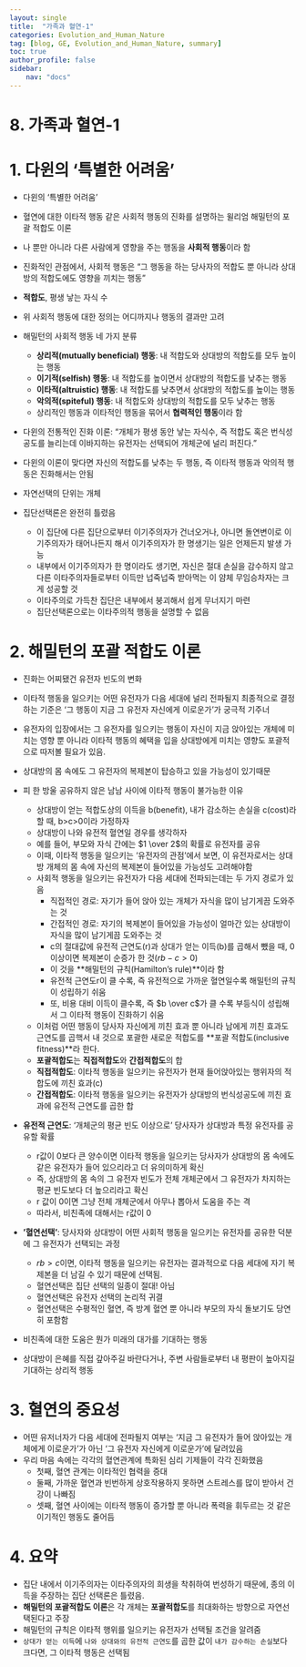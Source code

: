 ```yaml
---
layout: single
title:  "가족과 혈연-1"
categories: Evolution_and_Human_Nature
tag: [blog, GE, Evolution_and_Human_Nature, summary]
toc: true
author_profile: false
sidebar:
    nav: "docs"
---
```


# 8. 가족과 혈연-1

# 1. 다윈의 ‘특별한 어려움’

- 다윈의 ‘특별한 어려움’
- 혈연에 대한 이타적 행동 같은 사회적 행동의 진화를 설명하는 윌리엄 해밀턴의 포괄 적합도 이론

- 나 뿐만 아니라 다른 사람에게 영향을 주는 행동을 **사회적 행동**이라 함
- 진화적인 관점에서, 사회적 행동은 “그 행동을 하는 당사자의 적합도 뿐 아니라 상대방의 적합도에도 영향을 끼치는 행동”
- **적합도**, 평생 낳는 자식 수
- 위 사회적  행동에 대한 정의는 어디까지나 행동의 결과만 고려

- 해밀턴의 사회적 행동 네 가지 분류
    - **상리적(mutually beneficial) 행동**: 내 적합도와 상대방의 적합도를 모두 높이는 행동
    - **이기적(selfish) 행동**: 내 적합도를 높이면서 상대방의 적합도를 낮추는 행동
    - **이타적(altruistic) 행동**: 내 적합도를 낮추면서 상대방의 적합도를 높이는 행동
    - **악의적(spiteful) 행동**: 내 적합도와 상대방의 적합도를 모두 낮추는 행동
    - 상리적인 행동과 이타적인 행동을 묶어서 **협력적인 행동**이라 함

- 다윈의 전통적인 진화 이론: “개체가 평생 동안 낳는 자식수, 즉 적합도 혹은 번식성공도를 늘리는데 이바지하는 유전자는 선택되어 개체군에 널리 퍼진다.”
- 다윈의 이론이 맞다면 자신의 적합도를 낮추는 두 행동, 즉 이타적 행동과 악의적 행동은 진화해서는 안됨

- 자연선택의 단위는 개체

- 집단선택론은 완전히 틀렸음
    - 이 집단에 다른 집단으로부터 이기주의자가 건너오거나, 아니면 돌연변이로 이기주의자가 태어나든지 해서 이기주의자가 한 명생기는 일은 언제든지 발생 가능
    - 내부에서 이기주의자가 한 명이라도 생기면, 자신은 절대 손실을 감수하지 않고 다른 이타주의자들로부터 이득만 넙죽넙죽 받아먹는 이 얌체 무임승차자는 크게 성공할 것
    - 이타주의로 가득찬 집단은 내부에서 붕괴해서 쉽게 무너지기 마련
    - 집단선택론으로는 이타주의적 행동을 설명할 수 없음

# 2. 해밀턴의 포괄 적합도 이론

- 진화는 어찌됐건 유전자 빈도의 변화
- 이타적 행동을 일으키는 어떤 유전자가 다음 세대에 널리 전파될지 최종적으로 결정하는 기준은 ‘그 행동이 지금 그 유전자 자신에게 이로운가’가 궁극적 기주너
- 유전자의 입장에서는 그 유전자를 일으키는 행동이 자신이 지금 앉아있는 개체에 미치는 영향 뿐 아니라 이타적 행동의 혜택을 입을 상대방에게 미치는 영향도 포괄적으로 따저볼 필요가 있음.
- 상대방의 몸 속에도 그 유전자의 복제본이 탑승하고 있을 가능성이 있기때문

- 피 한 방울 공유하지 않은 남남 사이에 이타적 행동이 불가능한 이유
    - 상대방이 얻는 적합도상의 이득을 b(benefit), 내가 감소하는 손실을 c(cost)라 할 때, b>c>0이라 가정하자
    - 상대방이 나와 유전적 혈연일 경우를 생각하자
    - 예를 들어, 부모와 자식 간에는 $1 \over 2$의 확률로 유전자를 공유
    - 이때, 이타적 행동을 일으키는 ‘유전자의 관점’에서 보면, 이 유전자로서는 상대방 개체의 몸 속에 자신의 복제본이 들어있을 가능성도 고려해야함
    - 사회적 행동을 일으키는 유전자가 다음 세대에 전파되는데는 두 가지 경로가 있음
        - 직접적인 경로: 자기가 들어 앉아 있는 개체가 자식을 많이 남기게끔 도와주는 것
        - 간접적인 경로: 자기의 복제본이 들어있을 가능성이 얼마간 있는 상대방이 자식을 많이 남기게끔 도와주는 것
        - c의 절대값에 유전적 근연도(r)과 상대가 얻는 이득(b)를 곱해서 뺐을 때, 0 이상이면 복제본이 순증가 한 것($rb-c>0$)
        - 이 것을 **해밀턴의 규칙(Hamilton’s rule)**이라 함
        - 유전적 근연도r이 클 수록, 즉 유전적으로 가까운 혈연일수록 해밀턴의 규칙이 성립하기 쉬움
        - 또, 비용 대비 이득이 클수록, 즉 $b \over c$가 클 수록 부등식이 성립해서 그 이타적 행동이 진화하기 쉬움
    - 이처럼 어떤 행동이 당사자 자신에게 끼친 효과 뿐 아니라 남에게 끼친 효과도 근연도를 곱핵서 내 것으로 포괄한 새로운 적합도를 **포괄 적합도(inclusive fitness)**라 한다.
    - **포괄적합도**는 **직접적합도**와 **간접적합도**의 합
    - **직접적합도**: 이타적 행동을 일으키는 유전자가 현재 들어앉아있는 행위자의 적합도에 끼친 효과(c)
    - **간접적합도**: 이타적 행동을 일으키는 유전자가 상대방의 번식성공도에 끼친 효과에 유전적 근연도를 곱한 합
    
- **유전적 근연도**: ‘개체군의 평균 빈도 이상으로’ 당사자가 상대방과 특정 유전자를 공유할 확률
    - r값이 0보다 큰 양수이면 이타적 행동을 일으키는 당사자가 상대방의 몸 속에도 같은 유전자가 들어 있으리라고 더 유의미하게 확신
    - 즉, 상대방의 몸 속의 그 유전자 빈도가 전체 개체군에서 그 유전자가 차지하는 평균 빈도보다 더 높으리라고 확신
    - r 값이 0이면 그냥 전체 개체군에서 아무나 뽑아서 도움을 주는 격
    - 따라서, 비친족에 대해서는 r값이 0
    
- **’혈연선택’**: 당사자와 상대방이 어떤 사회적 행동을 일으키는 유전자를 공유한 덕분에 그 유전자가 선택되는 과정
    - $rb>c$이면, 이타적 행동을 일으키는 유전자는 결과적으로 다음 세대에 자기 복제본을 더 남길 수 있기 때문에 선택됨.
    - 혈연선택은 집단 선택의 일종이 절대! 아님
    - 혈연선택은 유전자 선택의 논리적 귀결
    - 혈연선택은 수평적인 혈연, 즉 방계 혈연 뿐 아니라 부모의 자식 돌보기도 당연히 포함함

- 비친족에 대한 도움은 뭔가 미래의 대가를 기대하는 행동
- 상대방이 은혜를 직접 갚아주길 바란다거나,  주변 사람들로부터 내 평판이 높아지길 기대하는 상리적 행동

# 3. 혈연의 중요성

- 어떤 유저너자가 다음 세대에 전파될지 여부는 ‘지금 그 유전자가 들어 앉아있는 개체에게 이로운가’가 아닌 ‘그 유전자 자신에게 이로운가’에 달려있음
- 우리 마음 속에는 각각의 혈연관계에 특화된 심리 기제들이 각각 진화했음
    - 첫째, 혈연 관계는 이타적인 협력을 증대
    - 둘째, 가까운 혈연과 빈번하게 상호작용하지 못하면 스트레스를 많이 받아서 건강이 나빠짐
    - 셋째, 혈연 사이에는 이타적 행동이 증가할 뿐 아니라 폭력을 휘두르는 것 같은 이기적인 행동도 줄어듬

# 4. 요약

- 집단 내에서 이기주의자는 이타주의자의 희생을 착취하여 번성하기 때문에, 종의 이득을 주장하는 집단 선택론은 틀렸음.
- **해밀턴의 포괄적합도 이론**은 각 개체는 **포괄적합도**를 최대화하는 방향으로 자연선택된다고 주장
- 해밀턴의 규칙은 이타적 행위를 일으키는 유전자가 선택될 조건을 알려줌
- `상대가 얻는 이득`에 `나와 상대와의 유전적 근연도`를 곱한 값이 `내가 감수하는 손실`보다 크다면, 그 이타적 행동은 선택됨